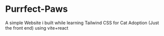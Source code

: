 # Purrfect-Paws
A simple Website i built while learning Tailwind CSS for Cat Adoption (Just the front end) using vite+react
